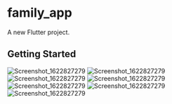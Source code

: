 # family_app

A new Flutter project.

## Getting Started

<!-- This project is a starting point for a Flutter application.

A few resources to get you started if this is your first Flutter project:

- [Lab: Write your first Flutter app](https://flutter.dev/docs/get-started/codelab)
- [Cookbook: Useful Flutter samples](https://flutter.dev/docs/cookbook)

For help getting started with Flutter, view our
[online documentation](https://flutter.dev/docs), which offers tutorials,
samples, guidance on mobile development, and a full API reference. -->
![Screenshot_1622827279](views/flutter_6.png)
![Screenshot_1622827279](views/flutter_7.png)
![Screenshot_1622827279](views/flutter_1.png)
![Screenshot_1622827279](views/flutter_2.png)
![Screenshot_1622827279](views/flutter_3.png)
![Screenshot_1622827279](views/flutter_4.png)
![Screenshot_1622827279](views/flutter_5.png)

